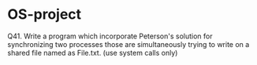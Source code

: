 # OS-project
Q41. Write a program which incorporate Peterson's solution for synchronizing two processes those are simultaneously trying to write on a shared file named as File.txt. (use system calls only)
